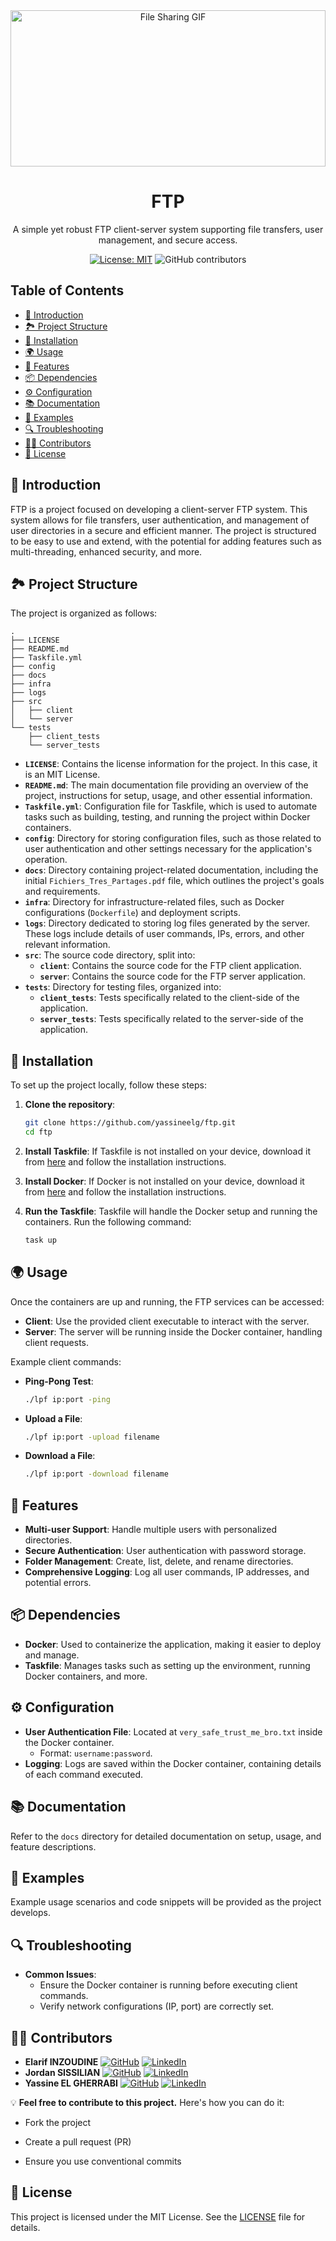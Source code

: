 <div align="center">
  <img src="https://i.giphy.com/media/v1.Y2lkPTc5MGI3NjExd3ozaG9wczd2MmdsNHk0czgyc2pqcGJkc3Q3d2Nwb2Q2ZTVuNWg4diZlcD12MV9pbnRlcm5hbF9naWZfYnlfaWQmY3Q9Zw/116S6GJEkPw8YE/giphy.gif" alt="File Sharing GIF" width="100%" height="250">
  <h1>FTP</h1>
  <p>A simple yet robust FTP client-server system supporting file transfers, user management, and secure access.</p>

[![License: MIT](https://img.shields.io/badge/License-MIT-yellow.svg)](https://opensource.org/licenses/MIT)
![GitHub contributors](https://img.shields.io/github/contributors/Yassineelg/FTP)
</div>

## Table of Contents

- [🌱 Introduction](#-introduction)
- [🏞️ Project Structure](#-project-structure)
- [🔧 Installation](#-installation)
- [🌍 Usage](#-usage)
- [🌟 Features](#-features)
- [📦 Dependencies](#-dependencies)
- [⚙️ Configuration](#-configuration)
- [📚 Documentation](#-documentation)
- [🌱 Examples](#-examples)
- [🔍 Troubleshooting](#-troubleshooting)
- [👨‍💻 Contributors](#-contributors)
- [📝 License](#-license)

## 🌱 Introduction

FTP is a project focused on developing a client-server FTP system. This system allows for file transfers, user authentication, and management of user directories in a secure and efficient manner. The project is structured to be easy to use and extend, with the potential for adding features such as multi-threading, enhanced security, and more.

## 🏞️ Project Structure

The project is organized as follows:

```plaintext
.
├── LICENSE
├── README.md
├── Taskfile.yml
├── config
├── docs
├── infra
├── logs
├── src
│   ├── client
│   └── server
└── tests
    ├── client_tests
    └── server_tests
```

- **`LICENSE`**: Contains the license information for the project. In this case, it is an MIT License.
- **`README.md`**: The main documentation file providing an overview of the project, instructions for setup, usage, and other essential information.
- **`Taskfile.yml`**: Configuration file for Taskfile, which is used to automate tasks such as building, testing, and running the project within Docker containers.
- **`config`**: Directory for storing configuration files, such as those related to user authentication and other settings necessary for the application's operation.
- **`docs`**: Directory containing project-related documentation, including the initial `Fichiers_Tres_Partages.pdf` file, which outlines the project's goals and requirements.
- **`infra`**: Directory for infrastructure-related files, such as Docker configurations (`Dockerfile`) and deployment scripts.
- **`logs`**: Directory dedicated to storing log files generated by the server. These logs include details of user commands, IPs, errors, and other relevant information.
- **`src`**: The source code directory, split into:
  - **`client`**: Contains the source code for the FTP client application.
  - **`server`**: Contains the source code for the FTP server application.
- **`tests`**: Directory for testing files, organized into:
  - **`client_tests`**: Tests specifically related to the client-side of the application.
  - **`server_tests`**: Tests specifically related to the server-side of the application.

## 🔧 Installation

To set up the project locally, follow these steps:

1. **Clone the repository**:
   ```sh
   git clone https://github.com/yassineelg/ftp.git
   cd ftp
   ```

2. **Install Taskfile**:
   If Taskfile is not installed on your device, download it from [here](https://taskfile.dev/#/installation) and follow the installation instructions.

3. **Install Docker**:
   If Docker is not installed on your device, download it from [here](https://www.docker.com/products/docker-desktop) and follow the installation instructions.

4. **Run the Taskfile**:
   Taskfile will handle the Docker setup and running the containers. Run the following command:
   ```sh
   task up
   ```

## 🌍 Usage

Once the containers are up and running, the FTP services can be accessed:

- **Client**: Use the provided client executable to interact with the server.
- **Server**: The server will be running inside the Docker container, handling client requests.

Example client commands:

- **Ping-Pong Test**:
  ```sh
  ./lpf ip:port -ping
  ```

- **Upload a File**:
  ```sh
  ./lpf ip:port -upload filename
  ```

- **Download a File**:
  ```sh
  ./lpf ip:port -download filename
  ```

## 🌟 Features

- **Multi-user Support**: Handle multiple users with personalized directories.
- **Secure Authentication**: User authentication with password storage.
- **Folder Management**: Create, list, delete, and rename directories.
- **Comprehensive Logging**: Log all user commands, IP addresses, and potential errors.

## 📦 Dependencies

- **Docker**: Used to containerize the application, making it easier to deploy and manage.
- **Taskfile**: Manages tasks such as setting up the environment, running Docker containers, and more.

## ⚙️ Configuration

- **User Authentication File**: Located at `very_safe_trust_me_bro.txt` inside the Docker container.
  - Format: `username:password`.
- **Logging**: Logs are saved within the Docker container, containing details of each command executed.

## 📚 Documentation

Refer to the `docs` directory for detailed documentation on setup, usage, and feature descriptions.

## 🌱 Examples

Example usage scenarios and code snippets will be provided as the project develops.

## 🔍 Troubleshooting

- **Common Issues**:
  - Ensure the Docker container is running before executing client commands.
  - Verify network configurations (IP, port) are correctly set.

## 👨‍💻 Contributors

- **Elarif INZOUDINE** [![GitHub](https://img.shields.io/badge/-GitHub-181717?style=flat-square&logo=github&logoColor=white&link=https://github.com/harrysCTB)](https://github.com/harrysCTB) [![LinkedIn](https://img.shields.io/badge/-LinkedIn-0077B5?style=flat-square&logo=linkedin&logoColor=white&link=https://www.linkedin.com/in/elarif-inzoudine)](https://www.linkedin.com/in/elarif-inzoudine)
- **Jordan SISSILIAN** [![GitHub](https://img.shields.io/badge/-GitHub-181717?style=flat-square&logo=github&logoColor=white&link=https://github.com/jordan-sissilian)](https://github.com/jordan-sissilian) [![LinkedIn](https://img.shields.io/badge/-LinkedIn-0077B5?style=flat-square&logo=linkedin&logoColor=white&link=https://www.linkedin.com/in/sissilian)](https://www.linkedin.com/in/sissilian/)
 - **Yassine EL GHERRABI** [![GitHub](https://img.shields.io/badge/-GitHub-181717?style=flat-square&logo=github&logoColor=white&link=https://github.com/yassineelg)](https://github.com/yassineelg) [![LinkedIn](https://img.shields.io/badge/-LinkedIn-0077B5?style=flat-square&logo=linkedin&logoColor=white&link=https://www.linkedin.com/in/yassine-el-gherrabi)](https://www.linkedin.com/in/yassine-el-gherrabi)

💡 **Feel free to contribute to this project.** Here's how you can do it:

- Fork the project

- Create a pull request (PR)

- Ensure you use conventional commits

## 📝 License

This project is licensed under the MIT License. See the [LICENSE](LICENSE) file for details.